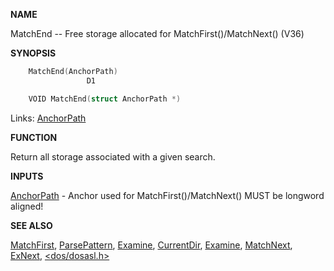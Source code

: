 
**NAME**

MatchEnd -- Free storage allocated for MatchFirst()/MatchNext() (V36)

**SYNOPSIS**

```c
    MatchEnd(AnchorPath)
                 D1

    VOID MatchEnd(struct AnchorPath *)

```
Links: [AnchorPath](_0070.md) 

**FUNCTION**

Return all storage associated with a given search.

**INPUTS**

[AnchorPath](_0070.md) - Anchor used for MatchFirst()/MatchNext() MUST be longword aligned!

**SEE ALSO**

[MatchFirst](MatchFirst.md), [ParsePattern](ParsePattern.md), [Examine](Examine.md), [CurrentDir](CurrentDir.md), [Examine](Examine.md),
[MatchNext](MatchNext.md), [ExNext](ExNext.md), [&#060;dos/dosasl.h&#062;](_0070.md)
